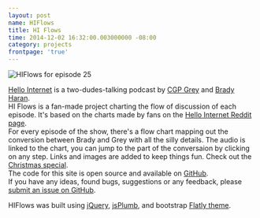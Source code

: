 ```yaml
---
layout: post
name: HIFlows
title: HI Flows
time: 2014-12-02 16:32:00.003000000 -08:00
category: projects
frontpage: 'true'
---
```


<img class="imageInCenter" title="HIFlows for episode 25" src="{{ site.projectsImagesFolder }}{{ page.name }}/HIFlow25.png">

<a href="http://hellointernet.fm/" target="_blank">Hello Internet</a> is a two-dudes-talking podcast by <a href="http://www.cgpgrey.com/" target="_blank">CGP Grey</a> and <a href="http://www.bradyharan.com/" target="_blank">Brady Haran</a>.  
HI Flows is a fan-made project charting the flow of discussion of each episode. It's based on the charts made by fans on the <a href="http://www.reddit.com/r/CGPGrey/" target="_blank">Hello Internet Reddit page</a>.  
For every episode of the show, there's a flow chart mapping out the conversion between Brady and Grey with all the silly details. The audio is linked to the chart, you can jump to the part of the conversaion by clicking on any step. Links and images are added to keep things fun. Check out the [Christmas special](http://www.amreldib.com/HIFlows/27/).  
The code for this site is open source and available on <a href="https://github.com/AmrEldib/HIFlows" target="_blank">GitHub</a>.  
If you have any ideas, found bugs, suggestions or any feedback, please <a href="https://github.com/AmrEldib/HIFlows/issues/new" target="_blank">submit an issue on GitHub</a>.  
  
HIFlows was built using <a href="http://jquery.com/" target="_blank">jQuery</a>, <a href="https://github.com/sporritt/jsPlumb" target="_blank">jsPlumb</a>, and bootstrap <a href="http://bootswatch.com/flatly/" target="_blank">Flatly theme</a>.  